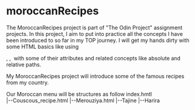 # moroccanRecipes
The MoroccanRecipes project is part of "The Odin Project" assignment projects.
In this project, I aim to put into practice all the concepts I have been introduced to so far in my TOP journey. I will get my hands dirty with some HTML basics like using <p>, <a>, <img> with some of their attributes and related concepts like absolute and relative paths.

My MoroccanRecipes project will introduce some of the famous recipes from my country.

Our Moroccan menu will be structures as follow
        index.hmtl
                \
                |--Couscous_recipe.html
                |--Merouziya.html
                |--Tajine
                |--Harira

               
